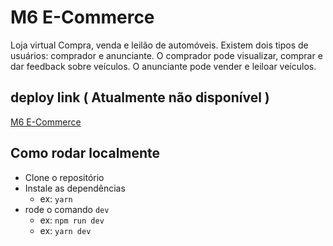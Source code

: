# M6 E-Commerce

Loja virtual Compra, venda e leilão de automóveis. Existem dois tipos de usuários: comprador e anunciante. O comprador pode visualizar, comprar e dar feedback sobre veículos. O anunciante pode vender e leiloar veículos.

## deploy link ( Atualmente não disponível )

[M6 E-Commerce](https://google.com)

## Como rodar localmente

-   Clone o repositório
-   Instale as dependências
    -   ex: `yarn`
-   rode o comando `dev`
    -   ex: `npm run dev`
    -   ex: `yarn dev`
